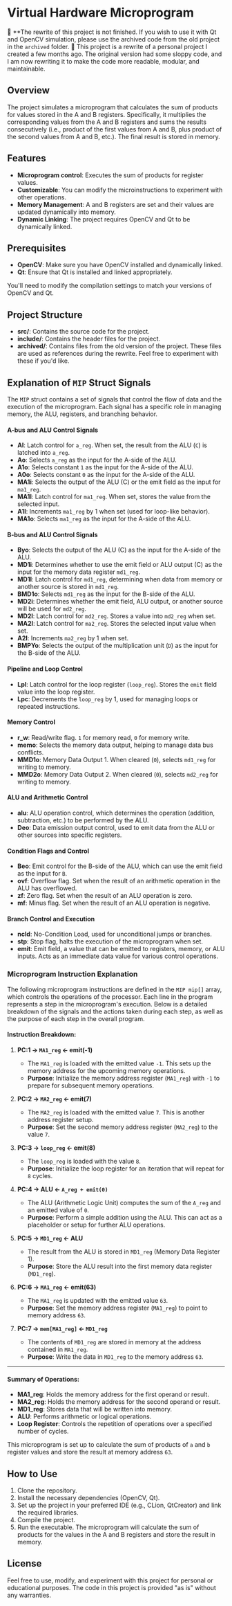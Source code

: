 # Virtual Hardware Microprogram
🚨 **The rewrite of this project is not finished. If you wish to use it with Qt and OpenCV simulation, please use the archived code from the old project in the `archived` folder. 🚨
This project is a rewrite of a personal project I created a few months ago. The original version had some sloppy code, and I am now rewriting it to make the code more readable, modular, and maintainable.

## Overview

The project simulates a microprogram that calculates the sum of products for values stored in the A and B registers. Specifically, it multiplies the corresponding values from the A and B registers and sums the results consecutively (i.e., product of the first values from A and B, plus product of the second values from A and B, etc.). The final result is stored in memory.

## Features
- **Microprogram control**: Executes the sum of products for register values.
- **Customizable**: You can modify the microinstructions to experiment with other operations.
- **Memory Management**: A and B registers are set and their values are updated dynamically into memory.
- **Dynamic Linking**: The project requires OpenCV and Qt to be dynamically linked.

## Prerequisites
- **OpenCV**: Make sure you have OpenCV installed and dynamically linked.
- **Qt**: Ensure that Qt is installed and linked appropriately.

You'll need to modify the compilation settings to match your versions of OpenCV and Qt.

## Project Structure
- **src/**: Contains the source code for the project.
- **include/**: Contains the header files for the project.
- **archived/**: Contains files from the old version of the project. These files are used as references during the rewrite. Feel free to experiment with these if you'd like.

## Explanation of `MIP` Struct Signals

The `MIP` struct contains a set of signals that control the flow of data and the execution of the microprogram. Each signal has a specific role in managing memory, the ALU, registers, and branching behavior.

#### A-bus and ALU Control Signals
- **Al**: Latch control for `a_reg`. When set, the result from the ALU (`C`) is latched into `a_reg`.
- **Ao**: Selects `a_reg` as the input for the A-side of the ALU.
- **A1o**: Selects constant `1` as the input for the A-side of the ALU.
- **A0o**: Selects constant `0` as the input for the A-side of the ALU.
- **MA1i**: Selects the output of the ALU (C) or the emit field as the input for `ma1_reg`.
- **MA1l**: Latch control for `ma1_reg`. When set, stores the value from the selected input.
- **A1I**: Increments `ma1_reg` by 1 when set (used for loop-like behavior).
- **MA1o**: Selects `ma1_reg` as the input for the A-side of the ALU.

#### B-bus and ALU Control Signals
- **Byo**: Selects the output of the ALU (C) as the input for the A-side of the ALU.
- **MD1i**: Determines whether to use the emit field or ALU output (C) as the input for the memory data register `md1_reg`.
- **MD1l**: Latch control for `md1_reg`, determining when data from memory or another source is stored in `md1_reg`.
- **BMD1o**: Selects `md1_reg` as the input for the B-side of the ALU.
- **MD2i**: Determines whether the emit field, ALU output, or another source will be used for `md2_reg`.
- **MD2l**: Latch control for `md2_reg`. Stores a value into `md2_reg` when set.
- **MA2l**: Latch control for `ma2_reg`. Stores the selected input value when set.
- **A2I**: Increments `ma2_reg` by 1 when set.
- **BMPYo**: Selects the output of the multiplication unit (`D`) as the input for the B-side of the ALU.

#### Pipeline and Loop Control
- **Lpl**: Latch control for the loop register (`loop_reg`). Stores the `emit` field value into the loop register.
- **Lpc**: Decrements the `loop_reg` by 1, used for managing loops or repeated instructions.

#### Memory Control
- **r_w**: Read/write flag. `1` for memory read, `0` for memory write.
- **memo**: Selects the memory data output, helping to manage data bus conflicts.
- **MMD1o**: Memory Data Output 1. When cleared (`0`), selects `md1_reg` for writing to memory.
- **MMD2o**: Memory Data Output 2. When cleared (`0`), selects `md2_reg` for writing to memory.

#### ALU and Arithmetic Control
- **alu**: ALU operation control, which determines the operation (addition, subtraction, etc.) to be performed by the ALU.
- **Deo**: Data emission output control, used to emit data from the ALU or other sources into specific registers.

#### Condition Flags and Control
- **Beo**: Emit control for the B-side of the ALU, which can use the emit field as the input for `B`.
- **ovf**: Overflow flag. Set when the result of an arithmetic operation in the ALU has overflowed.
- **zf**: Zero flag. Set when the result of an ALU operation is zero.
- **mf**: Minus flag. Set when the result of an ALU operation is negative.

#### Branch Control and Execution
- **ncld**: No-Condition Load, used for unconditional jumps or branches.
- **stp**: Stop flag, halts the execution of the microprogram when set.
- **emit**: Emit field, a value that can be emitted to registers, memory, or ALU inputs. Acts as an immediate data value for various control operations.

### Microprogram Instruction Explanation

The following microprogram instructions are defined in the `MIP mip[]` array, which controls the operations of the processor. Each line in the program represents a step in the microprogram's execution. Below is a detailed breakdown of the signals and the actions taken during each step, as well as the purpose of each step in the overall program.

#### Instruction Breakdown:

1. **PC:1 → `MA1_reg` ← emit(-1)**
    - The `MA1_reg` is loaded with the emitted value `-1`. This sets up the memory address for the upcoming memory operations.
    - **Purpose**: Initialize the memory address register (`MA1_reg`) with `-1` to prepare for subsequent memory operations.

2. **PC:2 → `MA2_reg` ← emit(7)**
    - The `MA2_reg` is loaded with the emitted value `7`. This is another address register setup.
    - **Purpose**: Set the second memory address register (`MA2_reg`) to the value `7`.

3. **PC:3 → `loop_reg` ← emit(8)**
    - The `loop_reg` is loaded with the value `8`.
    - **Purpose**: Initialize the loop register for an iteration that will repeat for `8` cycles.

4. **PC:4 → ALU ← `A_reg + emit(0)`**
    - The ALU (Arithmetic Logic Unit) computes the sum of the `A_reg` and an emitted value of `0`.
    - **Purpose**: Perform a simple addition using the ALU. This can act as a placeholder or setup for further ALU operations.

5. **PC:5 → `MD1_reg` ← ALU**
    - The result from the ALU is stored in `MD1_reg` (Memory Data Register 1).
    - **Purpose**: Store the ALU result into the first memory data register (`MD1_reg`).

6. **PC:6 → `MA1_reg` ← emit(63)**
    - The `MA1_reg` is updated with the emitted value `63`.
    - **Purpose**: Set the memory address register (`MA1_reg`) to point to memory address `63`.

7. **PC:7 → `mem[MA1_reg]` ← `MD1_reg`**
    - The contents of `MD1_reg` are stored in memory at the address contained in `MA1_reg`.
    - **Purpose**: Write the data in `MD1_reg` to the memory address `63`.

---

#### Summary of Operations:

- **MA1_reg**: Holds the memory address for the first operand or result.
- **MA2_reg**: Holds the memory address for the second operand or result.
- **MD1_reg**: Stores data that will be written into memory.
- **ALU**: Performs arithmetic or logical operations.
- **Loop Register**: Controls the repetition of operations over a specified number of cycles.

This microprogram is set up to calculate the sum of products of `a` and `b` register values and store the result at memory address `63`.


## How to Use
1. Clone the repository.
2. Install the necessary dependencies (OpenCV, Qt).
3. Set up the project in your preferred IDE (e.g., CLion, QtCreator) and link the required libraries.
4. Compile the project.
5. Run the executable. The microprogram will calculate the sum of products for the values in the A and B registers and store the result in memory.

## License
Feel free to use, modify, and experiment with this project for personal or educational purposes. The code in this project is provided "as is" without any warranties.
